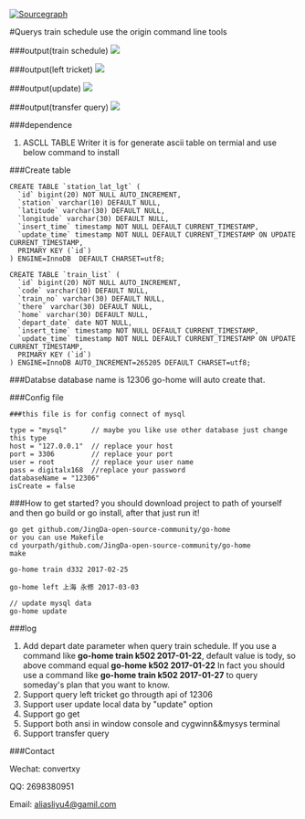 [![Sourcegraph](https://sourcegraph.com/github.com/JingDa-open-source-community/go-home/-/badge.svg)](https://sourcegraph.com/github.com/JingDa-open-source-community/go-home?badge)

#Querys train schedule use the origin command line tools


###output(train schedule)
![](http://p1.bqimg.com/567571/21b3d09e27e01ec1.gif)

###output(left tricket)
![](http://p1.bpimg.com/567571/bd4a89e17aa0bde0.gif)

###output(update)
![](http://i1.piimg.com/567571/ad64c6ff02bbca8b.gif)

###output(transfer query)
![](http://i1.piimg.com/567571/4f55f20647262629.gif)

###dependence
1. ASCLL TABLE Writer it is for generate ascii table on termial
and use below command to install

###Create table
```
CREATE TABLE `station_lat_lgt` (
  `id` bigint(20) NOT NULL AUTO_INCREMENT,
  `station` varchar(10) DEFAULT NULL,
  `latitude` varchar(30) DEFAULT NULL,
  `longitude` varchar(30) DEFAULT NULL,
  `insert_time` timestamp NOT NULL DEFAULT CURRENT_TIMESTAMP,
  `update_time` timestamp NOT NULL DEFAULT CURRENT_TIMESTAMP ON UPDATE CURRENT_TIMESTAMP,
  PRIMARY KEY (`id`)
) ENGINE=InnoDB  DEFAULT CHARSET=utf8;

CREATE TABLE `train_list` (
  `id` bigint(20) NOT NULL AUTO_INCREMENT,
  `code` varchar(10) DEFAULT NULL,
  `train_no` varchar(30) DEFAULT NULL,
  `there` varchar(30) DEFAULT NULL,
  `home` varchar(30) DEFAULT NULL,
  `depart_date` date NOT NULL,
  `insert_time` timestamp NOT NULL DEFAULT CURRENT_TIMESTAMP,
  `update_time` timestamp NOT NULL DEFAULT CURRENT_TIMESTAMP ON UPDATE CURRENT_TIMESTAMP,
  PRIMARY KEY (`id`)
) ENGINE=InnoDB AUTO_INCREMENT=265205 DEFAULT CHARSET=utf8;

```

###Databse
database name is 12306 go-home will auto create that.

###Config file

```
###this file is for config connect of mysql

type = "mysql"      // maybe you like use other database just change this type
host = "127.0.0.1"  // replace your host
port = 3306         // replace your port
user = root         // replace your user name
pass = digitalx168  //replace your password
databaseName = "12306" 
isCreate = false

```

###How to get started?
you should download project to path of yourself and then go build or go install, after that just run it!

```
go get github.com/JingDa-open-source-community/go-home
or you can use Makefile
cd yourpath/github.com/JingDa-open-source-community/go-home
make

go-home train d332 2017-02-25

go-home left 上海 永修 2017-03-03

// update mysql data
go-home update
```

###log

1. Add depart date parameter when query train schedule.
If you use a command like **go-home train k502 2017-01-22**, default value is tody,
so above command equal **go-home k502 2017-01-22**
In fact you should use a command like **go-home train k502 2017-01-27** to query someday's plan that you want to know. 
2. Support query left tricket go througth api of 12306 
3. Support user update local data by "update" option
4. Support go get
5. Support both ansi in window console and cygwinn&&mysys terminal 
6. Support transfer query

###Contact

Wechat: convertxy

QQ: 2698380951

Email: aliasliyu4@gamil.com

